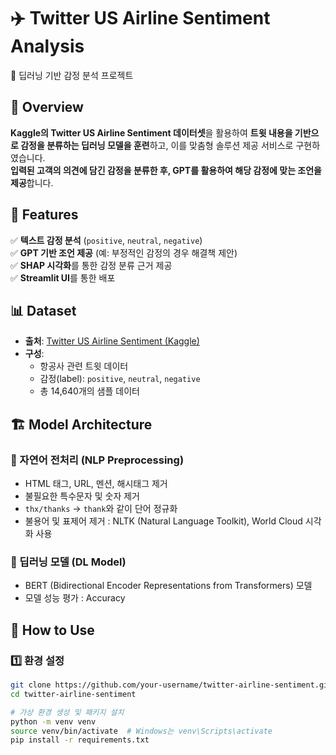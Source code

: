 # ✈️ Twitter US Airline Sentiment Analysis

🚀 딥러닝 기반 감정 분석 프로젝트

## 📌 Overview
**Kaggle의 Twitter US Airline Sentiment 데이터셋**을 활용하여 **트윗 내용을 기반으로 감정을 분류하는 딥러닝 모델을 훈련**하고, 이를 맞춤형 솔루션 제공 서비스로 구현하였습니다.   
**입력된 고객의 의견에 담긴 감정을 분류한 후, GPT를 활용하여 해당 감정에 맞는 조언을 제공**합니다.   

## 🎯 Features
✅ **텍스트 감정 분석** (`positive`, `neutral`, `negative`)  
✅ **GPT 기반 조언 제공** (예: 부정적인 감정의 경우 해결책 제안)  
✅ **SHAP 시각화**를 통한 감정 분류 근거 제공  
✅ **Streamlit UI**를 통한 배포

## 📊 Dataset
- **출처**: [Twitter US Airline Sentiment (Kaggle)](https://www.kaggle.com/datasets/crowdflower/twitter-airline-sentiment)
- **구성**:  
  - 항공사 관련 트윗 데이터  
  - 감정(label): `positive`, `neutral`, `negative`  
  - 총 14,640개의 샘플 데이터

## 🏗 Model Architecture
### 🔹 자연어 전처리 (NLP Preprocessing)
- HTML 태그, URL, 멘션, 해시태그 제거
- 불필요한 특수문자 및 숫자 제거
- `thx/thanks` → `thank`와 같이 단어 정규화
- 불용어 및 표제어 제거 : NLTK (Natural Language Toolkit), World Cloud 시각화 사용

### 🔹 딥러닝 모델 (DL Model)
- BERT (Bidirectional Encoder Representations from Transformers) 모델
- 모델 성능 평가 : Accuracy

## 🚀 How to Use
### 1️⃣ 환경 설정
```bash
git clone https://github.com/your-username/twitter-airline-sentiment.git
cd twitter-airline-sentiment

# 가상 환경 생성 및 패키지 설치
python -m venv venv
source venv/bin/activate  # Windows는 venv\Scripts\activate
pip install -r requirements.txt
